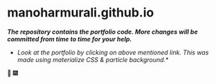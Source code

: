 # manoharmurali.github.io

**_The repository contains the portfolio code. 
More changes will be committed from time to time for your help._**
   
* _Look at the portfolio by clicking on above mentioned link. This was made using materialize CSS & particle background._*
  
:tada: :fireworks:

